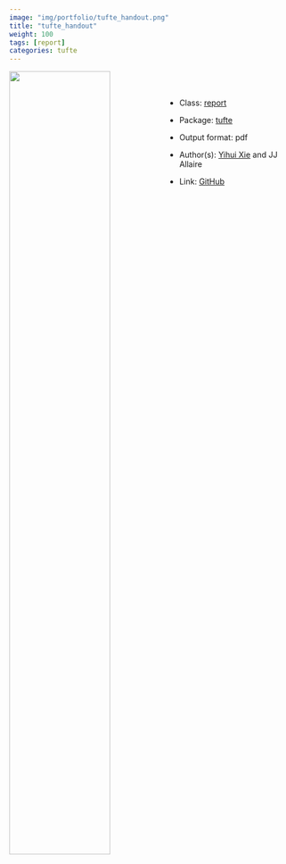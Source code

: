 ```yaml
---
image: "img/portfolio/tufte_handout.png"
title: "tufte_handout"
weight: 100
tags: [report]
categories: tufte
---
```




<!--more-->

<p><a href="../../img/portfolio/tufte_handout.png"><img class = "jf-image-shadow" src="../../img/portfolio/tufte_handout.png" width="60%"  align="left"></a></p>

<br><br>

- Class: [report](../../tags/report)
- Package: [tufte](tufte)
- Output format: pdf

- Author(s): [Yihui Xie](https://yihui.org/) and JJ Allaire
- Link: [GitHub](https://github.com/rstudio/tufte)


